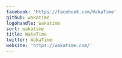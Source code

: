 ```yaml
---
facebook: 'https://facebook.com/WakaTime'
github: wakatime
logohandle: wakatime
sort: wakatime
title: WakaTime
twitter: WakaTime
website: 'https://wakatime.com/'
---
```

